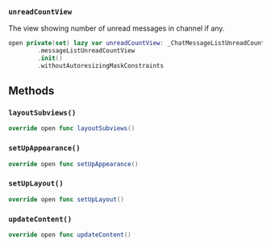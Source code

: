 
### `unreadCountView`

The view showing number of unread messages in channel if any.

``` swift
open private(set) lazy var unreadCountView: _ChatMessageListUnreadCountView<ExtraData> = components
        .messageListUnreadCountView
        .init()
        .withoutAutoresizingMaskConstraints
```

## Methods

### `layoutSubviews()`

``` swift
override open func layoutSubviews() 
```

### `setUpAppearance()`

``` swift
override open func setUpAppearance() 
```

### `setUpLayout()`

``` swift
override open func setUpLayout() 
```

### `updateContent()`

``` swift
override open func updateContent() 
